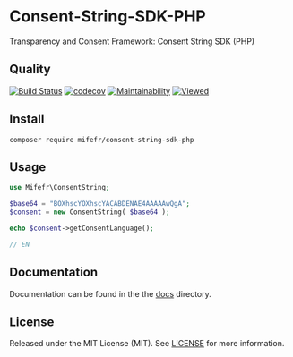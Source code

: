 # Consent-String-SDK-PHP
Transparency and Consent Framework: Consent String SDK (PHP)

## Quality
 [![Build Status](https://api.travis-ci.org/mifefr/Consent-String-SDK-PHP.png?branch=master)](https://travis-ci.org/mifefr/Consent-String-SDK-PHP)
 [![codecov](https://codecov.io/gh/mifefr/Consent-String-SDK-PHP/branch/master/graph/badge.svg)](https://codecov.io/gh/mifefr/Consent-String-SDK-PHP)
 [![Maintainability](https://api.codeclimate.com/v1/badges/72505332985c27a432b2/maintainability)](https://codeclimate.com/github/mifefr/Consent-String-SDK-PHP)
 [![Viewed](http://hits.dwyl.com/mifefr/Consent-String-SDK-PHP.svg)](http://hits.dwyl.com/mifefr/Consent-String-SDK-PHP)


## Install
```bach
composer require mifefr/consent-string-sdk-php
```

## Usage
```php
use Mifefr\ConsentString;

$base64 = "BOXhscYOXhscYACABDENAE4AAAAAwQgA";
$consent = new ConsentString( $base64 );

echo $consent->getConsentLanguage();

// EN
```

## Documentation
Documentation can be found in the the [docs](https://github.com/mifefr/consent-string-sdk-php/tree/master/docs) directory.

## License
 Released under the MIT License (MIT). See [LICENSE](https://github.com/mifefr/consent-string-sdk-php/blob/master/LICENSE) for more information.
 
